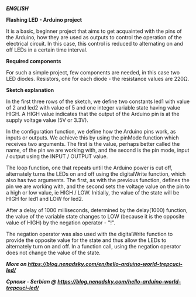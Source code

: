 
***ENGLISH***

**Flashing LED - Arduino project**

It is a basic, beginner project that aims to get acquainted with the pins of the Arduino, how they are used as outputs to control the operation of the electrical circuit. In this case, this control is reduced to alternating on and off LEDs in a certain time interval.

**Required components**

For such a simple project, few components are needed, in this case two LED diodes. Resistors, one for each diode - the resistance values are 220Ω.

**Sketch explanation**

In the first three rows of the sketch, we define two constants led1 with value of 2 and led2 with value of 5 and one integer variable state having value HIGH. A HIGH value indicates that the output of the Arduino pin is at the supply voltage value (5V or 3.3V).

In the configuration function, we define how the Arduino pins work, as inputs or outputs. We achieve this by using the pinMode function which receives two arguments. The first is the value, perhaps better called the name, of the pin we are working with, and the second is the pin mode, input / output using the INPUT / OUTPUT value.

The loop function, one that repeats until the Arduino power is cut off, alternately turns the LEDs on and off using the digitalWrite function, which also has two arguments. The first, as with the previous function, defines the pin we are working with, and the second sets the voltage value on the pin to a high or low value, ie HIGH / LOW. Initially, the value of the state will be HIGH for led1 and LOW for led2.

After a delay of 1000 milliseconds, determined by the delay(1000) function, the value of the variable state changes to LOW (because it is the opposite value of HIGH) by the negation operator - "!".

The negation operator was also used with the digitalWrite function to provide the opposite value for the state and thus allow the LEDs to alternately turn on and off. In a function call, using the negation operator does not change the value of the state.

***More on https://blog.nenadsky.com/en/hello-arduino-world-trepcuci-led/***

***Српски - Serbian @ https://blog.nenadsky.com/hello-arduino-world-trepcuci-led/***
